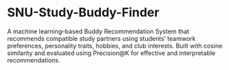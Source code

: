 # SNU-Study-Buddy-Finder
A machine learning–based Buddy Recommendation System that recommends compatible study partners using students’ teamwork preferences, personality traits, hobbies, and club interests. Built with cosine similarity and evaluated using Precision@K for effective and interpretable recommendations.
